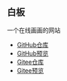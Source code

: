 ## 白板
一个在线画画的网站

* [GitHub仓库](https://github.com/dengzhixin/canvas-draw)
* [GitHub预览](https://dengzhixin.github.io/canvas-draw/dist/index.html)
* [Gitee仓库](https://gitee.com/dengzhixin/canvas-draw)
* [Gitee预览](https://dengzhixin.gitee.io/canvas-draw/)

